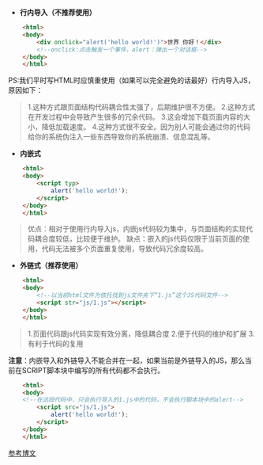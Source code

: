 * **行内导入（不推荐使用）**
    
``` html   
    <html>
    <body>
        <div onclick="alert('hello world!')">世界 你好！</div>
        <!--onclick:点击触发一个事件，alert：弹出一个对话框-->
    </body>
    </html>
```    

PS:我们平时写HTML时应慎重使用（如果可以完全避免的话最好）行内导入JS，原因如下：

> 1.这种方式跟页面结构代码耦合性太强了，后期维护很不方便。 2.这种方式在开发过程中会导致产生很多的冗余代码。 3.这会增加下载页面内容的大小，降低加载速度。 4.这种方式很不安全。因为别人可能会通过你的代码给你的系统伪注入一些东西导致你的系统崩溃、信息混乱等。 

  * **内嵌式**
    
``` html    
    <html>
    <body>
        <script typ>
            alert('hello world!');
        </script>
    </body>
    </html>
```    

> 优点：相对于使用行内导入js，内嵌js代码较为集中，与页面结构的实现代码耦合度较低，比较便于维护。 缺点：嵌入的js代码仅限于当前页面的使用，代码无法被多个页面重复使用，导致代码冗余度较高。 

  * **外链式（推荐使用）**
    
``` html    
    <html>
    <body>
        <!--以当前html文件为依托找到js文件夹下“1.js”这个JS代码文件-->
        <script str="js/1.js"></script>
    </body>
    </html>
```

> 1.页面代码跟js代码实现有效分离，降低耦合度 2.便于代码的维护和扩展 3.有利于代码的复用 

**注意**：内嵌导入和外链导入不能合并在一起，如果当前是外链导入的JS，那么当前在SCRIPT脚本块中编写的所有代码都不会执行。
    
``` html 
    <html>
    <body>
    <!--在这段代码中，只会执行导入的1.js中的代码，不会执行脚本块中的alert-->
        <script src="js/1.js">
            alert('hello world!');
        </script>
    </body>
    </html>
```
    

[参考博文](http://www.php.cn/js-tutorial-370572.html)